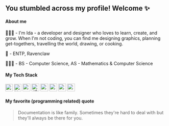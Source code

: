 ##  You stumbled across my profile! Welcome ✨

#### About me 
👩🏻‍💻 - I'm Ida - a developer and designer who loves to learn, create, and grow. When I'm not coding, you can find me designing graphics, planning get-togethers, travelling the world, drawing, or cooking.

🌸 - ENTP, Ravenclaw

👩🏻‍🎓 - BS - Computer Science, AS - Mathematics & Computer Science

#### My Tech Stack

<img width="23px" src="https://user-images.githubusercontent.com/36140849/97772552-93990e80-1b05-11eb-97bd-53229e84b914.png" />

<img width="23px" alt="HTML5" src="https://user-images.githubusercontent.com/36140849/97772550-93007800-1b05-11eb-99dc-e5ca02c928e0.png" />

<img width="24px" src="https://user-images.githubusercontent.com/36140849/97772525-651b3380-1b05-11eb-8694-d3f6afba9dbf.png" />

<img width="24px" alt="JS" src="https://user-images.githubusercontent.com/36140849/97772467-bd9e0100-1b04-11eb-8cad-3e5e2518f331.png" />

<img width="24px" src="https://user-images.githubusercontent.com/36140849/97772583-c3481680-1b05-11eb-9487-7401ef226ee3.png" />

<img width="24px" src="https://user-images.githubusercontent.com/36140849/97772584-c3e0ad00-1b05-11eb-9304-127cffd91ab0.png" />



<img width="24px" src="https://user-images.githubusercontent.com/36140849/97772581-c216e980-1b05-11eb-843f-39e7a4ce54dc.png" />

<img width="24px" src="https://user-images.githubusercontent.com/36140849/97772582-c2af8000-1b05-11eb-904d-88d225949e59.png" />





#### My favorite (programming related) quote 
> Documentation is like family. Sometimes they're hard to deal with but they'll always be there for you.





